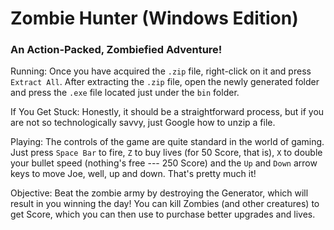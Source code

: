 # Zombie Hunter (Windows Edition)


### An Action-Packed, Zombiefied Adventure!

Running:
Once you have acquired the `.zip` file, right-click on it and press `Extract All`.
After extracting the `.zip` file, open the newly generated folder and press the `.exe` file located just under the `bin` folder. 

If You Get Stuck:
Honestly, it should be a straightforward process, but if you are not so technologically savvy, just Google how to unzip a file.

Playing:
The controls of the game are quite standard in the world of gaming.
Just press `Space Bar` to fire, `Z` to buy lives (for 50 Score, that is), `X` to double your bullet speed (nothing's free --- 250 Score)
and the `Up` and `Down` arrow keys to move Joe, well, up and down. That's pretty much it!

Objective:
Beat the zombie army by destroying the Generator, which will result in you winning the day! You can kill Zombies (and other creatures) to get Score, which you can then use to purchase better upgrades and lives.
